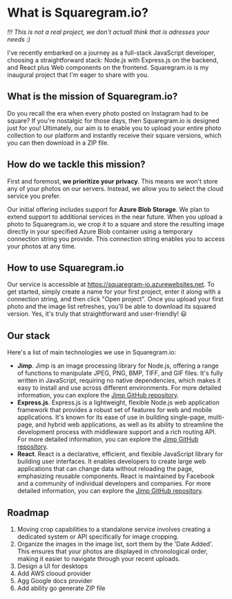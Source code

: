 # What is Squaregram.io?
*!!! This is not a real project, we don't actuall think that is adresses your needs :)*

I've recently embarked on a journey as a full-stack JavaScript developer, choosing a straightforward stack: Node.js with Express.js on the backend, and React plus Web components on the frontend. Squaregram.io is my inaugural project that I'm eager to share with you.

## What is the mission of Squaregram.io?
Do you recall the era when every photo posted on Instagram had to be square? If you're nostalgic for those days, then Squaregram.io is designed just for you! Ultimately, our aim is to enable you to upload your entire photo collection to our platform and instantly receive their square versions, which you can then download in a ZIP file.

## How do we tackle this mission?
First and foremost, **we prioritize your privacy**. This means we won't store any of your photos on our servers. Instead, we allow you to select the cloud service you prefer.

Our initial offering includes support for **Azure Blob Storage**. We plan to extend support to additional services in the near future. When you upload a photo to Squaregram.io, we crop it to a square and store the resulting image directly in your specified Azure Blob container using a temporary connection string you provide. This connection string enables you to access your photos at any time.

## How to use Squaregram.io
Our service is accessible at https://squaregram-io.azurewebsites.net. To get started, simply create a name for your first project, enter it along with a connection string, and then click "Open project". Once you upload your first photo and the image list refreshes, you'll be able to download its squared version. Yes, it's truly that straightforward and user-friendly! 😃

## Our stack
Here's a list of main technologies we use in Squaregram.io:
- **Jimp**. Jimp is an image processing library for Node.js, offering a range of functions to manipulate JPEG, PNG, BMP, TIFF, and GIF files. It's fully written in JavaScript, requiring no native dependencies, which makes it easy to install and use across different environments. For more detailed information, you can explore the [Jimp GitHub repository](https://github.com/jimp-dev/jimp).
- **Express.js**. Express.js is a lightweight, flexible Node.js web application framework that provides a robust set of features for web and mobile applications. It's known for its ease of use in building single-page, multi-page, and hybrid web applications, as well as its ability to streamline the development process with middleware support and a rich routing API. For more detailed information, you can explore the [Jimp GitHub repository](https://github.com/expressjs/express).
- **React**. React is a declarative, efficient, and flexible JavaScript library for building user interfaces. It enables developers to create large web applications that can change data without reloading the page, emphasizing reusable components. React is maintained by Facebook and a community of individual developers and companies. For more detailed information, you can explore the [Jimp GitHub repository](https://github.com/facebook/react).

## Roadmap

1. Moving crop capabilities to a standalone service involves creating a dedicated system or API specifically for image cropping.
2. Organize the images in the image list, sort them by the 'Date Added'. This ensures that your photos are displayed in chronological order, making it easier to navigate through your recent uploads.
3. Design a UI for desktops
4. Add AWS clooud provider
5. Agg Google docs provider
6. Add ability go generate ZIP file